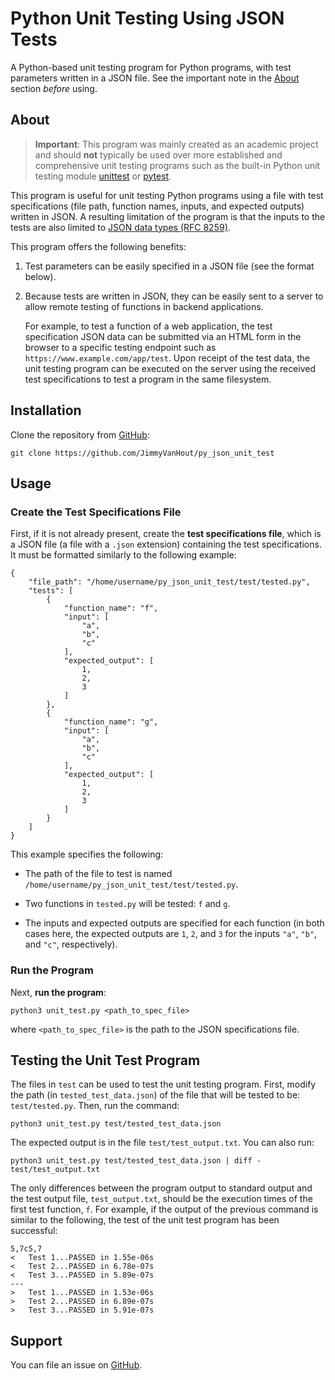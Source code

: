 # Python Unit Testing Using JSON Tests

A Python-based unit testing program for Python programs, with test parameters written in a JSON file. See the important note in the [About](#about) section *before* using.

## About

> **Important**: This program was mainly created as an academic project and should **not** typically be used over more established and comprehensive unit testing programs such as the built-in Python unit testing module [unittest](https://docs.python.org/3/library/unittest.html) or [pytest](https://docs.pytest.org/).

This program is useful for unit testing Python programs using a file with test specifications (file path, function names, inputs, and expected outputs) written in JSON. A resulting limitation of the program is that the inputs to the tests are also limited to [JSON data types (RFC 8259)](https://datatracker.ietf.org/doc/html/rfc8259#section-3).

This program offers the following benefits:

1. Test parameters can be easily specified in a JSON file (see the format below).

1. Because tests are written in JSON, they can be easily sent to a server to allow remote testing of functions in backend applications.

    For example, to test a function of a web application, the test specification JSON data can be submitted via an HTML form in the browser to a specific testing endpoint such as `https://www.example.com/app/test`. Upon receipt of the test data, the unit testing program can be executed on the server using the received test specifications to test a program in the same filesystem.

## Installation

Clone the repository from [GitHub](https://github.com/JimmyVanHout/py_json_unit_test):

```
git clone https://github.com/JimmyVanHout/py_json_unit_test
```

## Usage

### Create the Test Specifications File

First, if it is not already present, create the **test specifications file**, which is a JSON file (a file with a `.json` extension) containing the test specifications. It must be formatted similarly to the following example:

```
{
    "file_path": "/home/username/py_json_unit_test/test/tested.py",
    "tests": [
        {
            "function_name": "f",
            "input": [
                "a",
                "b",
                "c"
            ],
            "expected_output": [
                1,
                2,
                3
            ]
        },
        {
            "function_name": "g",
            "input": [
                "a",
                "b",
                "c"
            ],
            "expected_output": [
                1,
                2,
                3
            ]
        }
    ]
}
```

This example specifies the following:

* The path of the file to test is named `/home/username/py_json_unit_test/test/tested.py`.

* Two functions in `tested.py` will be tested: `f` and `g`.

* The inputs and expected outputs are specified for each function (in both cases here, the expected outputs are `1`, `2`, and `3` for the inputs `"a"`, `"b"`, and `"c"`, respectively).

### Run the Program

Next, **run the program**:

```
python3 unit_test.py <path_to_spec_file>
```

where `<path_to_spec_file>` is the path to the JSON specifications file.

## Testing the Unit Test Program

The files in `test` can be used to test the unit testing program. First, modify the path (in `tested_test_data.json`) of the file that will be tested to be: `test/tested.py`. Then, run the command:

```
python3 unit_test.py test/tested_test_data.json
```

The expected output is in the file `test/test_output.txt`. You can also run:

```
python3 unit_test.py test/tested_test_data.json | diff - test/test_output.txt
```

The only differences between the program output to standard output and the test output file, `test_output.txt`, should be the execution times of the first test function, `f`. For example, if the output of the previous command is similar to the following, the test of the unit test program has been successful:

```
5,7c5,7
< 	Test 1...PASSED in 1.55e-06s
< 	Test 2...PASSED in 6.78e-07s
< 	Test 3...PASSED in 5.89e-07s
---
> 	Test 1...PASSED in 1.53e-06s
> 	Test 2...PASSED in 6.89e-07s
> 	Test 3...PASSED in 5.91e-07s
```

## Support

You can file an issue on [GitHub](https://github.com/JimmyVanHout/py_json_unit_test/issues).
